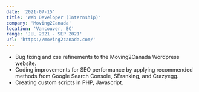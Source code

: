```yaml
---
date: '2021-07-15'
title: 'Web Developer (Internship)'
company: 'Moving2Canada'
location: 'Vancouver, BC'
range: 'JUL 2021 - SEP 2021'
url: 'https://moving2canada.com/'
---
```


- Bug fixing and css refinements to the Moving2Canada Wordpress website.
- Coding improvements for SEO performance by applying recommended methods from Google Search Console, SEranking, and Crazyegg.
- Creating custom scripts in PHP, Javascript.
